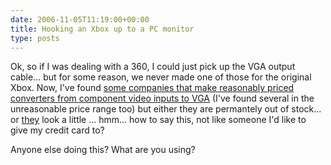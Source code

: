 ```yaml
---
date: 2006-11-05T11:19:00+00:00
title: Hooking an Xbox up to a PC monitor
type: posts
---
```

Ok, so if I was dealing with a 360, I could just pick up the VGA output cable... but for some reason, we never made one of those for the original Xbox. Now, I've found [some companies that make reasonably priced converters from component video inputs to VGA](https://www.x2vga.com/) (I've found several in the unreasonable price range too) but either they are permantely out of stock... or [they](https://www.ddrgame.com/xbox1.html) look a little ... hmm... how to say this, not like someone I'd like to give my credit card to?

Anyone else doing this? What are you using?
